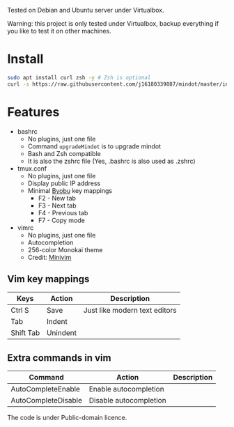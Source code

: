 Tested on Debian and Ubuntu server under Virtualbox.

Warning: this project is only tested under Virtualbox, backup everything if you like to test it on other machines.

Install
====
```bash
sudo apt install curl zsh -y # Zsh is optional
curl -s https://raw.githubusercontent.com/j16180339887/mindot/master/install.sh | bash
```

Features
=====
* bashrc
    * No plugins, just one file
    * Command `upgradeMindot` is to upgrade mindot
    * Bash and Zsh compatible
    * It is also the zshrc file (Yes, .bashrc is also used as .zshrc)
* tmux.conf
    * No plugins, just one file
    * Display public IP address
    * Minimal [Byobu](https://github.com/dustinkirkland/byobu) key mappings
        *  F2 - New tab
        *  F3 - Next tab
        *  F4 - Previous tab
        *  F7 - Copy mode
* vimrc
    * No plugins, just one file
    * Autocompletion
    * 256-color Monokai theme
    * Credit: [Minivim](https://github.com/sd65/MiniVim)

## Vim key mappings

| Keys      | Action                                                | Description |
| --------- | ----------------------------------------------------- | ----------- |
| Ctrl S    | Save                                                  | Just like modern text editors |
| Tab       | Indent                                                | |
| Shift Tab | Unindent                                              | |

## Extra commands in vim

| Command   | Action                                                    | Description |
| --------- | --------------------------------------------------------- | ----------- |
| AutoCompleteEnable    | Enable autocompletion  | |
| AutoCompleteDisable   | Disable autocompletion | |

The code is under Public-domain licence.

